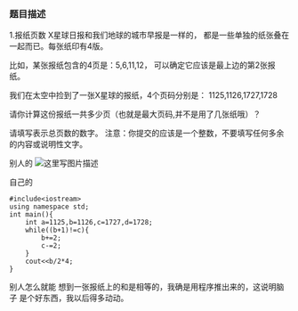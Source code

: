 ﻿### 题目描述
1.报纸页数
X星球日报和我们地球的城市早报是一样的，
都是一些单独的纸张叠在一起而已。每张纸印有4版。

比如，某张报纸包含的4页是：5,6,11,12，
可以确定它应该是最上边的第2张报纸。

我们在太空中捡到了一张X星球的报纸，4个页码分别是：
1125,1126,1727,1728

请你计算这份报纸一共多少页（也就是最大页码,并不是用了几张纸哦）？

请填写表示总页数的数字。
注意：你提交的应该是一个整数，不要填写任何多余的内容或说明性文字。

别人的
![这里写图片描述](http://img.blog.csdn.net/20161203193952346)

自己的

```
#include<iostream>
using namespace std;
int main(){
	int a=1125,b=1126,c=1727,d=1728;
	while((b+1)!=c){
		b+=2;
		c-=2;
	}
	cout<<b/2*4;
}
```


别人怎么就能 想到一张报纸上的和是相等的，我确是用程序推出来的，这说明脑子 是个好东西，我以后得多动动。